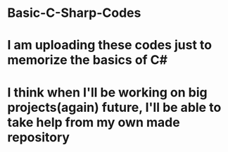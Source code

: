 # Basic-C-Sharp-Codes
# I am uploading these codes just to memorize the basics of C#
# I think when I'll be working on big projects(again) future, I'll be able to take help from my own made repository